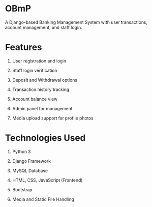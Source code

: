 # OBmP
A Django-based Banking Management System with user transactions, account management, and staff login.

<h1>Features</h1>

1. User registration and login

2. Staff login verification

3. Deposit and Withdrawal options

4. Transaction history tracking

5. Account balance view

6. Admin panel for management

7. Media upload support for profile photos

<h1>Technologies Used</h1>

1. Python 3

2. Django Framework

3. MySQL Database

4. HTML, CSS, JavaScript (Frontend)

5. Bootstrap

6. Media and Static File Handling

